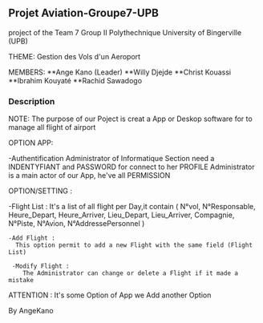 
## Projet Aviation-Groupe7-UPB

project of the Team 7 Group II Polythechnique University of Bingerville (UPB)

THEME: Gestion des Vols d'un Aeroport 

MEMBERS: 
  **Ange Kano (Leader)
  **Willy Djejde
  **Christ Kouassi
  **Ibrahim Kouyaté
  **Rachid Sawadogo

### Description
NOTE:
    The purpose of our Poject is creat a App or Deskop software for to manage all flight of airport 

OPTION APP:

-Authentification
  Administrator of Informatique Section need a INDENTYFIANT and PASSWORD for connect to her PROFILE
  Administrator is a main actor of our App, he've all PERMISSION 
  
  OPTION/SETTING :
   
   -Flight List :
       It's a list of all flight per Day,it contain (
       N°vol, N°Responsable, Heure_Depart, Heure_Arriver, Lieu_Depart, Lieu_Arriver, Compagnie, N°Piste, N°Avion, N°AddressePersonnel
       )
   
    -Add Flight :
      This option permit to add a new Flight with the same field (Flight List)
      
     -Modify Flight :
        The Administrator can change or delete a Flight if it made a mistake
       
ATTENTION : It's some Option of App we Add another Option 

By AngeKano 
  
 
